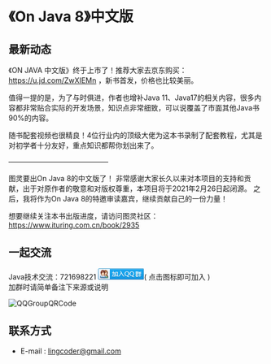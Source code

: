 # 《On Java 8》中文版

## 最新动态

《ON JAVA 中文版》终于上市了！推荐大家去京东购买：https://u.jd.com/ZwXIEMn ，新书首发，价格也比较美丽。

值得一提的是，为了与时俱进，作者也增补Java 11、Java17的相关内容，很多内容都非常贴合实际的开发场景，知识点非常细致，可以说覆盖了市面其他Java书90%的内容。

随书配套视频也很精良！4位行业内的顶级大佬为这本书录制了配套教程，尤其是对初学者十分友好，重点知识都帮你划出来了。

——————————————

图灵要出On Java 8的中文版了！ 非常感谢大家长久以来对本项目的支持和贡献，出于对原作者的敬意和对版权尊重，本项目将于2021年2月26日起闭源。 之后，我将作为On Java 8的特邀审读嘉宾，继续贡献自己的一份力量！

想要继续关注本书出版进度，请访问图灵社区：https://www.ituring.com.cn/book/2935


## 一起交流

Java技术交流：721698221 <a target="_blank" href="//shang.qq.com/wpa/qunwpa?idkey=4cb8bdc26879e544a0e1c2027305afef699029d5c0f314099a239b7c4f309c5f"><img border="0" src="https://raw.githubusercontent.com/LingCoder/OnJava8/master/docs/images/qqgroup.png" alt="Java技术交流" title="Java技术交流"></a>( 点击图标即可加入 )<br> 加群时请简单备注下来源或说明

<div align="left">
<img src="https://raw.githubusercontent.com/LingCoder/OnJava8/master/assets/QQGroupQRCode.png"  alt="QQGroupQRCode"/>
 </div>
 

## 联系方式

- E-mail : <lingcoder@gmail.com>
